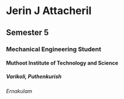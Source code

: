 # Jerin J Attacheril
## Semester 5
### Mechanical Engineering Student
#### Muthoot Institute of Technology and Science
##### Varikoli, Puthenkurish
###### Ernakulam
